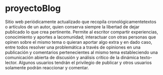 # proyectoBlog
​Sitio web​ periódicamente actualizado que recopila cronológicamente ​textos​ o artículos​ de un autor, quien conserva siempre la libertad de dejar publicado lo que crea pertinente. Permite al escritor compartir experiencias, conocimiento y aportes a lacomunidad; interactuar con otras personas que opinen sobre el mismo tema o quieran aportar algo extra y en dado caso, entre todos resolver una problemática a través de opiniones en una publicación y comentarios pertenecientes al mismo tema estableciendo una comunicación abierta de discusión y análisis crítico de la dinámica texto-lector. Algunos usuarios tendrán el privilegio de publicar y otros usuarios solamente podrán reaccionar y comentar.
